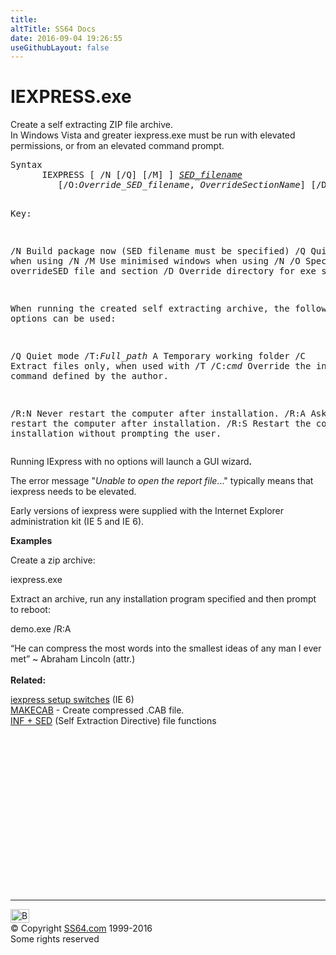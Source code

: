 ```yaml
---
title:
altTitle: SS64 Docs
date: 2016-09-04 19:26:55
useGithubLayout: false
---
```

<!-- #BeginLibraryItem "/Library/head_nt.lbi" --><!-- #EndLibraryItem --><h1>IEXPRESS.exe</h1>
<p> Create a self extracting ZIP file archive. <br>
In Windows Vista and greater iexpress.exe must be run with elevated permissions, or from an elevated command prompt. </p>
<pre>Syntax
      IEXPRESS [ /N [/Q] [/M] ] <i><a href="iexpress-sed.html">SED_filename</a></i>
         [/O:<i>Override_SED_filename</i>, <i>OverrideSectionName</i>] [/D:directory]

Key:

  /N   Build package now (SED filename must be specified)
  /Q   Quiet mode when using /N
  /M   Use minimised windows when using /N
  /O   Specify overrideSED file and section
  /D   Override directory for exe stub

When running the created self extracting archive, the following options can be used:

  /Q            Quiet mode
  /T:<i>Full_path</i>  A Temporary working folder
  /C            Extract files only, when used with /T
  /C:<i>cmd</i>        Override the install command defined by the author.

  /R:N    Never restart the computer after installation.
  /R:A    Ask to restart the computer after installation.
  /R:S    Restart the computer after installation without prompting the user.</pre>
<p>Running IExpress with no options will launch a GUI wizard<b>.</b></p>
<p>The error message "<i>Unable to open the report file</i>..." typically means that iexpress needs to be elevated.</p>
<p>Early versions of iexpress were supplied with the Internet Explorer administration kit (IE 5 and IE 6).</p>
<p><b>Examples</b></p>
<p>Create a zip archive:</p>
<p class="code">iexpress.exe</p>
<p>Extract an archive, run any installation program specified and then prompt to reboot:</p>
<p class="code">demo.exe /R:A</p>
<p><span class="quote">“He can compress the most words into the smallest ideas of any man I ever met”  ~ Abraham Lincoln (attr.)</span><br>
<b><br>
Related:</b></p>
<p><a href="http://technet.microsoft.com/library/Dd346761">iexpress setup switches</a> (IE 6)<br>
<a href="makecab.html">MAKECAB</a> - Create compressed .CAB file.<br>
<a href="http://www.mdgx.com/INF_web/">INF + SED</a> (Self Extraction Directive) file functions</p><!-- #BeginLibraryItem "/Library/foot_nt.lbi" --><p>
<!-- windows300 -->
<ins class="adsbygoogle" style="display:inline-block;width:300px;height:250px" data-ad-client="ca-pub-6140977852749469" data-ad-slot="7649547908"></ins>
<script>
(adsbygoogle = window.adsbygoogle || []).push({});
</script></p>
<hr>
<div id="bl" class="footer"><a href="iexpress.html#"><img src="../images/top.png" width="30" height="22" alt="Back to the Top"></a></div>
<div id="br" class="footer, tagline">© Copyright <a href="http://ss64.com/">SS64.com</a> 1999-2016<br>
Some rights reserved</div><!-- #EndLibraryItem -->

